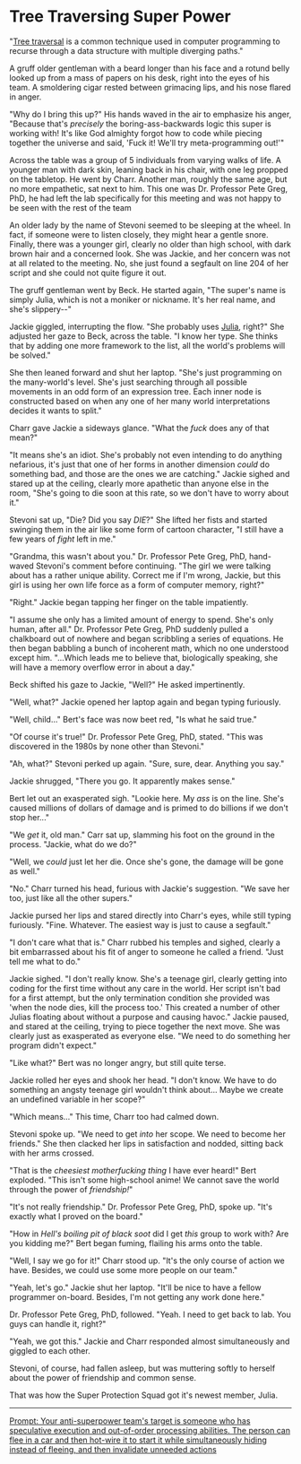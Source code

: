 # Tree Traversing Super Power

"[Tree traversal](https://www.algorithm-archive.org/contents/tree_traversal/tree_traversal.html) is a common technique used in computer programming to recurse through a data structure with multiple diverging paths."

A gruff older gentleman with a beard longer than his face and a rotund belly looked up from a mass of papers on his desk, right into the eyes of his team. A smoldering cigar rested between grimacing lips, and his nose flared in anger.

"Why do I bring this up?" His hands waved in the air to emphasize his anger, "Because that's *precisely* the boring-ass-backwards logic this super is working with! It's like God almighty forgot how to code while piecing together the universe and said, 'Fuck it! We'll try meta-programming out!'"

Across the table was a group of 5 individuals from varying walks of life. A younger man with dark skin, leaning back in his chair, with one leg propped on the tabletop. He went by Charr. Another man, roughly the same age, but no more empathetic, sat next to him. This one was Dr. Professor Pete Greg, PhD, he had left the lab specifically for this meeting and was not happy to be seen with the rest of the team

An older lady by the name of Stevoni seemed to be sleeping at the wheel. In fact, if someone were to listen closely, they might hear a gentle snore. Finally, there was a younger girl, clearly no older than high school, with dark brown hair and a concerned look. She was Jackie, and her concern was not at all related to the meeting. No, she just found a segfault on line 204 of her script and she could not quite figure it out.

The gruff gentleman went by Beck. He started again, "The super's name is simply Julia, which is not a moniker or nickname. It's her real name, and she's slippery--"

Jackie giggled, interrupting the flow. "She probably uses [Julia](https://julialang.org/), right?" She adjusted her gaze to Beck, across the table. "I know her type. She thinks that by adding one more framework to the list, all the world's problems will be solved."

She then leaned forward and shut her laptop. "She's just programming on the many-world's level. She's just searching through all possible movements in an odd form of an expression tree. Each inner node is constructed based on when any one of her many world interpretations decides it wants to split."

Charr gave Jackie a sideways glance. "What the *fuck* does any of that mean?"

"It means she's an idiot. She's probably not even intending to do anything nefarious, it's just that one of her forms in another dimension *could* do something bad, and those are the ones we are catching." Jackie sighed and stared up at the ceiling, clearly more apathetic than anyone else in the room, "She's going to die soon at this rate, so we don't have to worry about it."

Stevoni sat up, "Die? Did you say *DIE*?" She lifted her fists and started swinging them in the air like some form of cartoon character, "I still have a few years of *fight* left in me."

"Grandma, this wasn't about you." Dr. Professor Pete Greg, PhD, hand-waved Stevoni's comment before continuing. "The girl we were talking about has a rather unique ability. Correct me if I'm wrong, Jackie, but this girl is using her own life force as a form of computer memory, right?"

"Right." Jackie began tapping her finger on the table impatiently.

"I assume she only has a limited amount of energy to spend. She's only human, after all." Dr. Professor Pete Greg, PhD suddenly pulled a chalkboard out of nowhere and began scribbling a series of equations. He then began babbling a bunch of incoherent math, which no one understood except him. "...Which leads me to believe that, biologically speaking, she will have a memory overflow error in about a day."

Beck shifted his gaze to Jackie, "Well?" He asked impertinently.

"Well, what?" Jackie opened her laptop again and began typing furiously.

"Well, child..." Bert's face was now beet red, "Is what he said true."

"Of course it's true!" Dr. Professor Pete Greg, PhD, stated. "This was discovered in the 1980s by none other than Stevoni."

"Ah, what?" Stevoni perked up again. "Sure, sure, dear. Anything you say."

Jackie shrugged, "There you go. It apparently makes sense."

Bert let out an exasperated sigh. "Lookie here. My *ass* is on the line. She's caused millions of dollars of damage and is primed to do billions if we don't stop her..."

"We *get* it, old man." Carr sat up, slamming his foot on the ground in the process. "Jackie, what do we do?"

"Well, we *could* just let her die. Once she's gone, the damage will be gone as well."

"No." Charr turned his head, furious with Jackie's suggestion. "We save her too, just like all the other supers."

Jackie pursed her lips and stared directly into Charr's eyes, while still typing furiously. "Fine. Whatever. The easiest way is just to cause a segfault."

"I don't care what that is." Charr rubbed his temples and sighed, clearly a bit embarrassed about his fit of anger to someone he called a friend. "Just tell me what to do."

Jackie sighed. "I don't really know. She's a teenage girl, clearly getting into coding for the first time without any care in the world. Her script isn't bad for a first attempt, but the only termination condition she provided was 'when the node dies, kill the process too.' This created a number of other Julias floating about without a purpose and causing havoc." Jackie paused, and stared at the ceiling, trying to piece together the next move. She was clearly just as exasperated as everyone else. "We need to do something her program didn't expect."

"Like what?" Bert was no longer angry, but still quite terse.

Jackie rolled her eyes and shook her head. "I don't know. We have to do something an angsty teenage girl wouldn't think about... Maybe we create an undefined variable in her scope?"

"Which means..." This time, Charr too had calmed down.

Stevoni spoke up. "We need to get *into* her scope. We need to become her friends." She then clacked her lips in satisfaction and nodded, sitting back with her arms crossed.

"That is the *cheesiest motherfucking thing* I have ever heard!" Bert exploded. "This isn't some high-school anime! We cannot save the world through the power of *friendship!*"

"It's not really friendship." Dr. Professor Pete Greg, PhD, spoke up. "It's exactly what I proved on the board."

"How in *Hell's boiling pit of black soot* did I get *this* group to work with? Are you kidding me?" Bert began fuming, flailing his arms onto the table.

"Well, I say we go for it!" Charr stood up. "It's the only course of action we have. Besides, we could use some more people on our team."

"Yeah, let's go." Jackie shut her laptop. "It'll be nice to have a fellow programmer on-board. Besides, I'm not getting any work done here."

Dr. Professor Pete Greg, PhD, followed. "Yeah. I need to get back to lab. You guys can handle it, right?"

"Yeah, we got this." Jackie and Charr responded almost simultaneously and giggled to each other.

Stevoni, of course, had fallen asleep, but was muttering softly to herself about the power of friendship and common sense.

That was how the Super Protection Squad got it's newest member, Julia.

---

[Prompt: Your anti-superpower team's target is someone who has speculative execution and out-of-order processing abilities. The person can flee in a car and then hot-wire it to start it while simultaneously hiding instead of fleeing, and then invalidate unneeded actions](https://www.reddit.com/r/WritingPrompts/comments/hjdxrg/wp_your_antisuperpower_teams_target_is_someone/fwm8i5o/)
